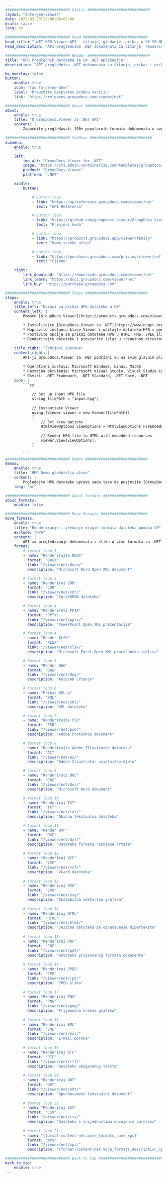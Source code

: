 ```yaml
---
############################# Static ############################
layout: "auto-gen-viewer"
date: 2022-02-23T12:00:00+02:00
draft: false
lang: hr

############################# Head #############################
head_title: ".NET HPG Viewer API - čitanje, gledanje, prikaz u C# VB.NET"
head_description: "API preglednika .NET dokumenata za čitanje, renderiranje i prikaz HPG u bilo kojoj vrsti C#, ASP.NET, VB.NET i .NET Core aplikacija."

############################# Header ############################
title: "HPG Preglednik datoteka za C# .NET aplikacije" 
description: "API preglednika .NET dokumenata za čitanje, prikaz i prikaz HPG datoteke u bilo kojoj vrsti C#, ASP.NET, VB.NET i .NET Core aplikacija. Pregledajte prikazane datoteke s pravim oblikovanjem i izgledom u HTML5, PDF-u ili kao sliku pomoću nekoliko redaka koda." 

bg_overlay: false
button:
    enable: true
    icon: "fas fa-arrow-down"
    label: "Preuzmite besplatnu probnu verziju"
    link: "https://releases.groupdocs.com/viewer/net"

############################# About ############################
about:
    enable: true
    title: "O GroupDocs.Viewer za .NET API" 
    content: |
        Započnite pregledavati 190+ popularnih formata dokumenata u svojim .NET aplikacijama koristeći GroupDocs.Viewer za .NET API-je dodavanjem nekoliko redaka koda. Programeri mogu jednostavno prikazati PDF, Word Processing, Excel proračunsku tablicu, Presentation, Visio, Project, Outlook i mnoge druge popularne formate dokumenata u HTML5, slikovnom ili PDF načinu rada. Renderiranje dokumenta je brzo, identično originalnoj izvornoj datoteci i ne zahtijeva instaliranje dodatnog softvera ili bilo koje druge vanjske biblioteke.

############################# SubMenu ############################
submenu:
    enable: true

    left:
        img_alt: "GroupDocs.Viewer for .NET"
        image: "https://cms.admin.containerize.com/templates/groupdocs/images/product-logos/90x90-noborder/groupdocs-viewer-net.png"
        product: "GroupDocs.Viewer"
        platform: ".NET"

    middle:
        button:

            # button loop
            - link: "https://apireference.groupdocs.com/viewer/net"
              text: "API Referenca"

            # button loop
            - link: "https://github.com/groupdocs-viewer/GroupDocs.Viewer-for-.NET"
              text: "Primjeri koda"

            # button loop
            - link: "https://products.groupdocs.app/viewer/family"
              text: "Demo snimke uživo"

            # button loop
            - link: "https://purchase.groupdocs.com/pricing/viewer/net"
              text: "Cijene"

    right:
        link_download: "https://downloads.groupdocs.com/viewer/net"
        link_learn: "https://docs.groupdocs.com/viewer/net"
        link_buy: "https://purchase.groupdocs.com"

############################# Steps ############################
steps:
    enable: true
    title_left: "Koraci za prikaz HPG datoteke u C#" 
    content_left: |
        Pomoću [GroupDocs.Viewer](https://products.groupdocs.com/viewer/net/) možete prikazati HPG u HTML, JPEG, PNG ili PDF u nekoliko koraka.

        * Instalirajte [GroupDocs.Viewer za .NET](https://www.nuget.org/packages/groupdocs.viewer) koristeći svoj omiljeni upravitelj paketa. 
        * Napravite instancu klase Viewer i učitajte datoteku HPG s punim putem. 
        * Postavite opcije za prikaz datoteke HPG u HTML, PNG, JPEG ili PDF formatu. 
        * Renderirajte datoteku i provjerite izlaz u trenutnom direktoriju. 
        
    title_right: "Zahtjevi sustava" 
    content_right: |
        API-ji GroupDocs.Viewer za .NET podržani su na svim glavnim platformama i operativnim sustavima. Prije izvršavanja koda u nastavku, provjerite imate li sljedeće preduvjete instalirane na vašem sustavu.

        * Operativni sustavi: Microsoft Windows, Linux, MacOS 
        * Razvojna okruženja: Microsoft Visual Studio, Visual Studio Code, .NET CLI 
        * Okviri: .NET Framework, .NET Standard, .NET Core, .NET 
    code: |
        ```cs
                        
            // Set up input HPG file
            string filePath = "input.hpg";
        
            // Instantiate Viewer
            using (Viewer viewer = new Viewer(filePath))
            {
            	// Set view options 
            	HtmlViewOptions viewOptions = HtmlViewOptions.ForEmbeddedResources();
                    
            	// Render HPG file to HTML with embedded resources
            	viewer.View(viewOptions);
            }
             
        ```
############################# Demos ############################
demos:
    enable: true
    title: "HPG Demo gledatelja uživo"
    content: |
        Pogledajte HPG datoteku upravo sada tako da posjetite [GroupDocs.Viewer Online Apps](https://products.groupdocs.app/viewer/hpg) web mjesto.
    lang: "hr"

############################# About Formats ####################
about_formats:
    enable: false

############################# More Formats #####################
more_formats:
    enable: true
    title: "Renderiranje i gledanje drugih formata datoteka pomoću C#"
    exclude: "HPG"
    content: |
        API za pregledavanje dokumenata i slika u više formata za .NET. U nastavku pogledajte neke od popularnih formata datoteka bez vanjskih preglednika.
    format: 
        # format loop 1
        - name: "Renderirajte DOCX"
          format: "DOCX"
          link: "/viewer/net/docx/"
          description: "Microsoft Word Open XML dokument" 

        # format loop 2
        - name: "Renderiraj CDR" 
          format: "CDR"
          link: "/viewer/net/cdr/"
          description: "CorelDRAW datoteka" 

        # format loop 3
        - name: "Renderirati PPTX"
          format: "PPTX"
          link: "/viewer/net/pptx/"
          description: "PowerPoint Open XML prezentacija" 

        # format loop 4
        - name: "Render XLSX"
          format: "XLSX"
          link: "/viewer/net/xlsx/"
          description: "Microsoft Excel Open XML proračunska tablica" 

        # format loop 5
        - name: "Render DWG"
          format: "DWG"
          link: "/viewer/net/dwg/"
          description: "AutoCAD Crtanje"

        # format loop 6
        - name: "Prikaz XML-a"
          format: "XML"
          link: "/viewer/net/xml/"
          description: "XML datoteka"

        # format loop 7
        - name: "Renderirajte PSD"
          format: "PSD"
          link: "/viewer/net/psd/"
          description: "Adobe Photoshop dokument"

        # format loop 8
        - name: "Renderirajte Adobe Illustrator datoteku"
          format: "AI"
          link: "/viewer/net/ai/"
          description: "Adobe Illustrator umjetničko djelo"

        # format loop 9
        - name: "Renderirati DOC"
          format: "DOC"
          link: "/viewer/net/doc/"
          description: "Microsoft Word dokument" 

        # format loop 10
        - name: "Renderiraj TXT" 
          format: "TXT"
          link: "/viewer/net/txt/"
          description: "Obična tekstualna datoteka" 

        # format loop 11
        - name: "Render DXF" 
          format: "DXF"
          link: "/viewer/net/dxf/"
          description: "Datoteka formata razmjene crteža"  
          
        # format loop 12
        - name: "Renderiraj VCF"
          format: "VCF"
          link: "/viewer/net/vcf/"
          description: "vCard datoteka"  
              
        # format loop 13
        - name: "Renderiraj SVG"
          format: "SVG"
          link: "/viewer/net/svg/"
          description: "Skalabilna vektorska grafika" 
          
        # format loop 14
        - name: "Renderiraj HTML"
          format: "HTML"
          link: "/viewer/net/html/"
          description: "Jezična datoteka za označavanje hiperteksta" 
          
        # format loop 15
        - name: "Renderiraj PDF"
          format: "PDF"
          link: "/viewer/net/pdf/"
          description: "Datoteka prijenosnog formata dokumenta"
          
        # format loop 16
        - name: "Renderiraj JPEG"
          format: "JPG"
          link: "/viewer/net/jpg/"
          description: "JPEG slika"
          
        # format loop 17
        - name: "Renderiraj PNG"
          format: "PNG"
          link: "/viewer/net/png/"
          description: "Prijenosna mrežna grafika" 
          
        # format loop 18
        - name: "Renderiraj EML"
          format: "EML"
          link: "/viewer/net/eml/"
          description: "E-mail poruka" 
          
        # format loop 19
        - name: "Renderiraj RTF"
          format: "RTF"
          link: "/viewer/net/rtf/"
          description: "Datoteka obogaćenog teksta" 
          
        # format loop 20
        - name: "Renderiraj ODT"
          format: "ODT"
          link: "/viewer/net/odt/"
          description: "OpenDocument tekstualni dokument" 
          
        # format loop 21
        - name: "Renderiraj CSV"
          format: "CSV"
          link: "/viewer/net/csv/"
          description: "Datoteka s vrijednostima odvojenim zarezima" 
          
        # format loop 21
        - name: "{format-content-net.more_formats_name_xps}"
          format: "XPS"
          link: "/viewer/net/xps/"
          description: "{format-content-net.more_formats_description_xps}" 

############################# Back to top ###############################
back_to_top:
    enable: true
---
```

